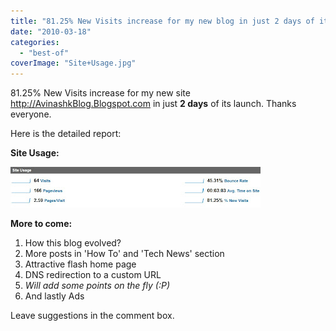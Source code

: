 ```yaml
---
title: "81.25% New Visits increase for my new blog in just 2 days of its launch"
date: "2010-03-18"
categories: 
  - "best-of"
coverImage: "Site+Usage.jpg"
---
```


81.25% New Visits increase for my new site http://AvinashkBlog.Blogspot.com in just **2 days** of its launch. Thanks everyone.  
  
Here is the detailed report:  
  
**Site Usage:**  
  

[![](images/Site+Usage.jpg)](http://3.bp.blogspot.com/_40bmzDo_mBs/S6JIGiecxxI/AAAAAAAABBY/4pmfzM1LY8g/s1600-h/Site+Usage.jpg)

  
  
  
  
  
  
  
**More to come:**  
  
1) How this blog evolved?  
2) More posts in 'How To' and 'Tech News' section  
3) Attractive flash home page  
4) DNS redirection to a custom URL  
5) _Will add some points on the fly (:P)_  
6) And lastly Ads  
  
  
Leave suggestions in the comment box.
